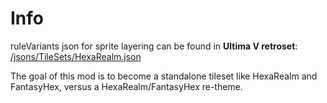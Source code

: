 # Info

ruleVariants json for sprite layering can be found in **Ultima V retroset**: [/jsons/TileSets/HexaRealm.json](https://github.com/hackedpassword/UltimaV-retroset/blob/main/jsons/TileSets/HexaRealm.json)

The goal of this mod is to become a standalone tileset like HexaRealm and FantasyHex, versus a HexaRealm/FantasyHex re-theme.
